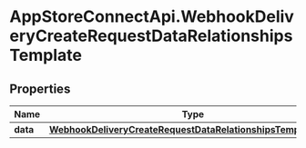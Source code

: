 # AppStoreConnectApi.WebhookDeliveryCreateRequestDataRelationshipsTemplate

## Properties

Name | Type | Description | Notes
------------ | ------------- | ------------- | -------------
**data** | [**WebhookDeliveryCreateRequestDataRelationshipsTemplateData**](WebhookDeliveryCreateRequestDataRelationshipsTemplateData.md) |  | 


